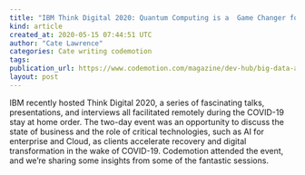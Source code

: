 ```yaml
---
title: "IBM Think Digital 2020: Quantum Computing is a  Game Changer for Enterprise"
kind: article
created_at: 2020-05-15 07:44:51 UTC
author: "Cate Lawrence"
categories: Cate writing codemotion
tags: 
publication_url: https://www.codemotion.com/magazine/dev-hub/big-data-analyst/ibm-think-digital-2020-quantum-computing-is-a-game-changer-for-enterprise/
layout: post
---
```

IBM recently hosted&nbsp;Think Digital 2020, a series of fascinating talks, presentations, and interviews all facilitated remotely during the COVID-19 stay at home order. The two-day event was an opportunity to discuss the state of business and the role of critical technologies, such as&nbsp;AI&nbsp;for enterprise and&nbsp;Cloud, as clients accelerate recovery and digital transformation in the wake of COVID-19. Codemotion attended the event, and we’re sharing some insights from some of the&nbsp;fantastic sessions.

